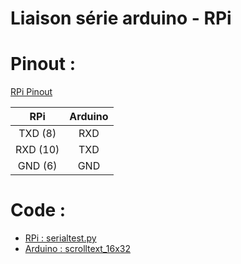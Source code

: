 # Liaison série arduino - RPi

# Pinout :
[RPi Pinout](https://fr.pinout.xyz/)

| RPi | Arduino |
| :-: | :-----: |
| TXD (8) | RXD |
| RXD (10) | TXD |
| GND (6) | GND |

# Code :

* [RPi : serialtest.py](./serialtest.py)
* [Arduino : scrolltext_16x32](../scrolltext_16x32.ino)
